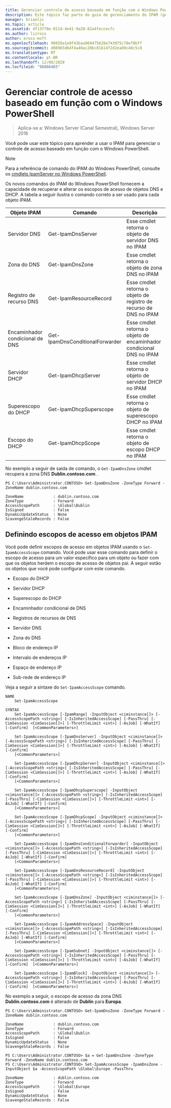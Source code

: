 ```yaml
---
title: Gerenciar controle de acesso baseado em função com o Windows PowerShell
description: Este tópico faz parte do guia de gerenciamento do IPAM (gerenciamento de endereços IP) no Windows Server 2016.
manager: brianlic
ms.topic: article
ms.assetid: 4f13f78e-0114-4e41-9a28-82a4feccecfc
ms.author: lizross
author: eross-msft
ms.openlocfilehash: 99859a1e9f43baa969475628e743975c78ef8bff
ms.sourcegitcommit: d08965d64f4a40ac20bc81b14f2d2ea89c48c5c8
ms.translationtype: MT
ms.contentlocale: pt-BR
ms.lasthandoff: 12/08/2020
ms.locfileid: "96866465"
---
```

# <a name="manage-role-based-access-control-with-windows-powershell"></a>Gerenciar controle de acesso baseado em função com o Windows PowerShell

>Aplica-se a: Windows Server (Canal Semestral), Windows Server 2016

Você pode usar este tópico para aprender a usar o IPAM para gerenciar o controle de acesso baseado em função com o Windows PowerShell.

>[!NOTE]
>Para a referência de comando do IPAM do Windows PowerShell, consulte os [cmdlets IpamServer no Windows PowerShell](/powershell/module/ipamserver/).

Os novos comandos do IPAM do Windows PowerShell fornecem a capacidade de recuperar e alterar os escopos de acesso de objetos DNS e DHCP. A tabela a seguir ilustra o comando correto a ser usado para cada objeto IPAM.

|Objeto IPAM|Comando|Descrição|
|---------------|-----------|---------------|
|Servidor DNS|Get-IpamDnsServer|Esse cmdlet retorna o objeto de servidor DNS no IPAM|
|Zona do DNS|Get-IpamDnsZone|Esse cmdlet retorna o objeto de zona DNS no IPAM|
|Registro de recurso DNS|Get-IpamResourceRecord|Esse cmdlet retorna o objeto de registro de recurso de DNS no IPAM|
|Encaminhador condicional de DNS|Get-IpamDnsConditionalForwarder|Esse cmdlet retorna o objeto de encaminhador condicional DNS no IPAM|
|Servidor DHCP|Get-IpamDhcpServer|Esse cmdlet retorna o objeto de servidor DHCP no IPAM|
|Superescopo do DHCP|Get-IpamDhcpSuperscope|Esse cmdlet retorna o objeto de superescopo DHCP no IPAM|
|Escopo do DHCP|Get-IpamDhcpScope|Esse cmdlet retorna o objeto de escopo DHCP no IPAM|

No exemplo a seguir de saída de comando, o `Get-IpamDnsZone` cmdlet recupera a zona DNS **Dublin.contoso.com** .

```
PS C:\Users\Administrator.CONTOSO> Get-IpamDnsZone -ZoneType Forward -ZoneName dublin.contoso.com

ZoneName             : dublin.contoso.com
ZoneType             : Forward
AccessScopePath      : \Global\Dublin
IsSigned             : False
DynamicUpdateStatus  : None
ScavengeStaleRecords : False
```

## <a name="setting-access-scopes-on-ipam-objects"></a>Definindo escopos de acesso em objetos IPAM
Você pode definir escopos de acesso em objetos IPAM usando o `Set-IpamAccessScope` comando. Você pode usar esse comando para definir o escopo de acesso para um valor específico para um objeto ou fazer com que os objetos herdem o escopo de acesso de objetos pai. A seguir estão os objetos que você pode configurar com este comando.

-   Escopo do DHCP

-   Servidor DHCP

-   Superescopo do DHCP

-   Encaminhador condicional de DNS

-   Registros de recursos de DNS

-   Servidor DNS

-   Zona do DNS

-   Bloco de endereço IP

-   Intervalo de endereços IP

-   Espaço de endereço IP

-   Sub-rede de endereço IP

Veja a seguir a sintaxe do `Set-IpamAccessScope` comando.

```
NAME
    Set-IpamAccessScope

SYNTAX
    Set-IpamAccessScope [-IpamRange] -InputObject <ciminstance[]> [-AccessScopePath <string>] [-IsInheritedAccessScope] [-PassThru] [-CimSession <CimSession[]>] [-ThrottleLimit <int>] [-AsJob] [-WhatIf] [-Confirm]  [<CommonParameters>]

    Set-IpamAccessScope [-IpamDnsServer] -InputObject <ciminstance[]> [-AccessScopePath <string>] [-IsInheritedAccessScope] [-PassThru] [-CimSession <CimSession[]>] [-ThrottleLimit <int>] [-AsJob] [-WhatIf] [-Confirm]
    [<CommonParameters>]

    Set-IpamAccessScope [-IpamDhcpServer] -InputObject <ciminstance[]> [-AccessScopePath <string>] [-IsInheritedAccessScope] [-PassThru] [-CimSession <CimSession[]>] [-ThrottleLimit <int>] [-AsJob] [-WhatIf] [-Confirm]
    [<CommonParameters>]

    Set-IpamAccessScope [-IpamDhcpSuperscope] -InputObject <ciminstance[]> [-AccessScopePath <string>] [-IsInheritedAccessScope] [-PassThru] [-CimSession <CimSession[]>] [-ThrottleLimit <int>] [-AsJob] [-WhatIf] [-Confirm]
    [<CommonParameters>]

    Set-IpamAccessScope [-IpamDhcpScope] -InputObject <ciminstance[]> [-AccessScopePath <string>] [-IsInheritedAccessScope] [-PassThru] [-CimSession <CimSession[]>] [-ThrottleLimit <int>] [-AsJob] [-WhatIf] [-Confirm]
    [<CommonParameters>]

    Set-IpamAccessScope [-IpamDnsConditionalForwarder] -InputObject <ciminstance[]> [-AccessScopePath <string>] [-IsInheritedAccessScope] [-PassThru] [-CimSession <CimSession[]>] [-ThrottleLimit <int>] [-AsJob] [-WhatIf] [-Confirm]
    [<CommonParameters>]

    Set-IpamAccessScope [-IpamDnsResourceRecord] -InputObject <ciminstance[]> [-AccessScopePath <string>] [-IsInheritedAccessScope] [-PassThru] [-CimSession <CimSession[]>] [-ThrottleLimit <int>] [-AsJob] [-WhatIf] [-Confirm]
    [<CommonParameters>]

    Set-IpamAccessScope [-IpamDnsZone] -InputObject <ciminstance[]> [-AccessScopePath <string>] [-IsInheritedAccessScope] [-PassThru] [-CimSession <CimSession[]>] [-ThrottleLimit <int>] [-AsJob] [-WhatIf] [-Confirm]
    [<CommonParameters>]

    Set-IpamAccessScope [-IpamAddressSpace] -InputObject <ciminstance[]> [-AccessScopePath <string>] [-IsInheritedAccessScope] [-PassThru] [-CimSession <CimSession[]>] [-ThrottleLimit <int>] [-AsJob] [-WhatIf] [-Confirm]
    [<CommonParameters>]

    Set-IpamAccessScope [-IpamSubnet] -InputObject <ciminstance[]> [-AccessScopePath <string>] [-IsInheritedAccessScope] [-PassThru] [-CimSession <CimSession[]>] [-ThrottleLimit <int>] [-AsJob] [-WhatIf] [-Confirm]  [<CommonParameters>]

    Set-IpamAccessScope [-IpamBlock] -InputObject <ciminstance[]> [-AccessScopePath <string>] [-IsInheritedAccessScope] [-PassThru] [-CimSession <CimSession[]>] [-ThrottleLimit <int>] [-AsJob] [-WhatIf] [-Confirm]  [<CommonParameters>]
```

No exemplo a seguir, o escopo de acesso da zona DNS **Dublin.contoso.com** é alterado de **Dublin** para **Europa**.

```
PS C:\Users\Administrator.CONTOSO> Get-IpamDnsZone -ZoneType Forward -ZoneName dublin.contoso.com

ZoneName             : dublin.contoso.com
ZoneType             : Forward
AccessScopePath      : \Global\Dublin
IsSigned             : False
DynamicUpdateStatus  : None
ScavengeStaleRecords : False

PS C:\Users\Administrator.CONTOSO> $a = Get-IpamDnsZone -ZoneType Forward -ZoneName dublin.contoso.com
PS C:\Users\Administrator.CONTOSO> Set-IpamAccessScope -IpamDnsZone -InputObject $a -AccessScopePath \Global\Europe -PassThru

ZoneName             : dublin.contoso.com
ZoneType             : Forward
AccessScopePath      : \Global\Europe
IsSigned             : False
DynamicUpdateStatus  : None
ScavengeStaleRecords : False
```

